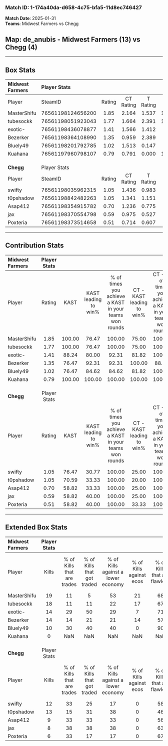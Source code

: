 ### Match ID: 1-174a40da-d658-4c75-bfa5-11d8ec746427  
**Match Date**: 2025-01-31  
**Teams**: Midwest Farmers vs Chegg  

## **Map**: de_anubis - Midwest Farmers (13) vs Chegg (4)  
---  

## Box Stats  

| **Midwest Farmers** | Player Stats      |        |           |          |        |       |       |         |        |      |     |
| :- | :- | :-: | :-: | :-: | :-: | :-: | :-: | :-: | :-: | :-: | :-: |
| Player              | SteamID           | Rating | CT Rating | T Rating |  KAST  |  ADR  | Kills | Assists | Deaths | K/D  | HS% |
| MasterShifu         | 76561198124656200 |  1.85  |   2.164   |  1.537   | 100.00 | 115.3 |  19   |    7    |   10   | 1.90 | 31  |
| tubesockk           | 76561198051923043 |  1.77  |   1.664   |  2.391   | 100.00 | 111.1 |  18   |    4    |   10   | 1.80 | 66  |
| exotic-             | 76561198436078877 |  1.41  |   1.566   |  1.412   | 88.24  | 93.5  |  14   |    6    |   11   | 1.27 | 35  |
| Bezerker            | 76561198364108990 |  1.35  |   0.959   |  2.389   | 76.47  | 79.9  |  14   |    2    |   8    | 1.75 | 50  |
| Bluely49            | 76561198201792785 |  1.02  |   1.513   |  0.147   | 76.47  | 49.7  |  10   |    2    |   9    | 1.11 | 60  |
| Kuahana             | 76561197960798107 |  0.79  |   0.791   |  0.000   | 100.00 |  0.0  |   0   |    0    |   0    | 0.00 |  0  |
|                     |                   |        |           |          |        |       |       |         |        |      |     |
|                     |                   |        |           |          |        |       |       |         |        |      |     |
|                     |                   |        |           |          |        |       |       |         |        |      |     |
| **Chegg**           | Player Stats      |        |           |          |        |       |       |         |        |      |     |
| Player              | SteamID           | Rating | CT Rating | T Rating |  KAST  |  ADR  | Kills | Assists | Deaths | K/D  | HS% |
| swifty              | 76561198035962315 |  1.05  |   1.436   |  0.983   | 76.47  | 76.9  |  12   |    8    |   15   | 0.80 | 66  |
| t0pshadow           | 76561198842482263 |  1.05  |   1.341   |  1.151   | 70.59  | 80.7  |  13   |    4    |   15   | 0.87 | 30  |
| Asap412             | 76561198354915782 |  0.70  |   1.236   |  0.775   | 58.82  | 61.8  |   9   |    4    |   15   | 0.60 | 66  |
| jax                 | 76561198370554798 |  0.59  |   0.975   |  0.527   | 58.82  | 56.2  |   8   |    3    |   16   | 0.50 | 50  |
| Poxteria            | 76561198373514658 |  0.51  |   0.714   |  0.607   | 58.82  | 46.9  |   6   |    1    |   14   | 0.43 | 66  |
---  

## Contribution Stats  

| **Midwest Farmers** | Player Stats |        |                      |                                                        |                           |                                                             |                          |                                                            |
| :- | :-: | :-: | :-: | :-: | :-: | :-: | :-: | :-: |
| Player              |    Rating    |  KAST  | KAST leading to win% | % of times you achieve a KAST in your teams won rounds | CT - KAST leading to win% | CT - % of times you achieve a KAST in your teams won rounds | T - KAST leading to win% | T - % of times you achieve a KAST in your teams won rounds |
| MasterShifu         |     1.85     | 100.00 |        76.47         |                         100.00                         |           75.00           |                           100.00                            |          80.00           |                           100.00                           |
| tubesockk           |     1.77     | 100.00 |        76.47         |                         100.00                         |           75.00           |                           100.00                            |          80.00           |                           100.00                           |
| exotic-             |     1.41     | 88.24  |        80.00         |                         92.31                          |           81.82           |                           100.00                            |          75.00           |                           75.00                            |
| Bezerker            |     1.35     | 76.47  |        92.31         |                         92.31                          |          100.00           |                            88.89                            |          80.00           |                           100.00                           |
| Bluely49            |     1.02     | 76.47  |        84.62         |                         84.62                          |           81.82           |                           100.00                            |          100.00          |                           50.00                            |
| Kuahana             |     0.79     | 100.00 |        100.00        |                         100.00                         |          100.00           |                           100.00                            |           0.00           |                            0.00                            |
|                     |              |        |                      |                                                        |                           |                                                             |                          |                                                            |
|                     |              |        |                      |                                                        |                           |                                                             |                          |                                                            |
|                     |              |        |                      |                                                        |                           |                                                             |                          |                                                            |
| **Chegg**           | Player Stats |        |                      |                                                        |                           |                                                             |                          |                                                            |
| Player              |    Rating    |  KAST  | KAST leading to win% | % of times you achieve a KAST in your teams won rounds | CT - KAST leading to win% | CT - % of times you achieve a KAST in your teams won rounds | T - KAST leading to win% | T - % of times you achieve a KAST in your teams won rounds |
| swifty              |     1.05     | 76.47  |        30.77         |                         100.00                         |           25.00           |                           100.00                            |          33.33           |                           100.00                           |
| t0pshadow           |     1.05     | 70.59  |        33.33         |                         100.00                         |           20.00           |                           100.00                            |          42.86           |                           100.00                           |
| Asap412             |     0.70     | 58.82  |        33.33         |                         100.00                         |           25.00           |                           100.00                            |          37.50           |                           100.00                           |
| jax                 |     0.59     | 58.82  |        40.00         |                         100.00                         |           25.00           |                           100.00                            |          50.00           |                           100.00                           |
| Poxteria            |     0.51     | 58.82  |        40.00         |                         100.00                         |           33.33           |                           100.00                            |          42.86           |                           100.00                           |
---  

## Extended Box Stats  

| **Midwest Farmers** | Player Stats |                            |                            |                                    |                         |                              |                                 |        |                             |                                     |                          |                               |                            |
| :- | :-: | :-: | :-: | :-: | :-: | :-: | :-: | :-: | :-: | :-: | :-: | :-: | :-: |
| Player              |    Kills     | % of Kills that are trades | % of Kills that got traded | % of Kills against a lower economy | % of Kills against ecos | % of Kills that are flawless | % of Kills that are close duels | Deaths | % of Deaths that get traded | % of Deaths against a lower economy | % of Deaths against ecos | % of Deaths that are flawless | % of Deaths that are close |
| MasterShifu         |      19      |             11             |             5              |                 53                 |           21            |              68              |                0                |   10   |             40              |                 20                  |            0             |              50               |             20             |
| tubesockk           |      18      |             11             |             11             |                 22                 |           17            |              67              |                6                |   10   |             30              |                 30                  |            0             |              60               |             10             |
| exotic-             |      14      |             29             |             50             |                 29                 |            7            |              71              |                0                |   11   |             27              |                 18                  |            0             |              55               |             18             |
| Bezerker            |      14      |             14             |             21             |                 21                 |           14            |              57              |                7                |   8    |             13              |                 38                  |            13            |              88               |             0              |
| Bluely49            |      10      |             30             |             40             |                 40                 |            0            |              90              |                0                |   9    |             33              |                 22                  |            0             |              44               |             0              |
| Kuahana             |      0       |            NaN             |            NaN             |                NaN                 |           NaN           |             NaN              |               NaN               |   0    |             NaN             |                 NaN                 |           NaN            |              NaN              |            NaN             |
|                     |              |                            |                            |                                    |                         |                              |                                 |        |                             |                                     |                          |                               |                            |
|                     |              |                            |                            |                                    |                         |                              |                                 |        |                             |                                     |                          |                               |                            |
|                     |              |                            |                            |                                    |                         |                              |                                 |        |                             |                                     |                          |                               |                            |
| **Chegg**           | Player Stats |                            |                            |                                    |                         |                              |                                 |        |                             |                                     |                          |                               |                            |
| Player              |    Kills     | % of Kills that are trades | % of Kills that got traded | % of Kills against a lower economy | % of Kills against ecos | % of Kills that are flawless | % of Kills that are close duels | Deaths | % of Deaths that get traded | % of Deaths against a lower economy | % of Deaths against ecos | % of Deaths that are flawless | % of Deaths that are close |
| swifty              |      12      |             33             |             25             |                 17                 |            0            |              58              |               17                |   15   |             13              |                 13                  |            0             |              67               |             0              |
| t0pshadow           |      13      |             15             |             31             |                 38                 |            0            |              46              |                0                |   15   |             33              |                 27                  |            0             |              60               |             0              |
| Asap412             |      9       |             33             |             33             |                 33                 |            0            |              56              |               22                |   15   |             27              |                 20                  |            0             |              87               |             7              |
| jax                 |      8       |             38             |             38             |                 38                 |            0            |              63              |               13                |   16   |             13              |                 25                  |            0             |              63               |             0              |
| Poxteria            |      6       |             33             |             17             |                 17                 |            0            |              67              |                0                |   14   |             29              |                 21                  |            0             |              64               |             7              |

